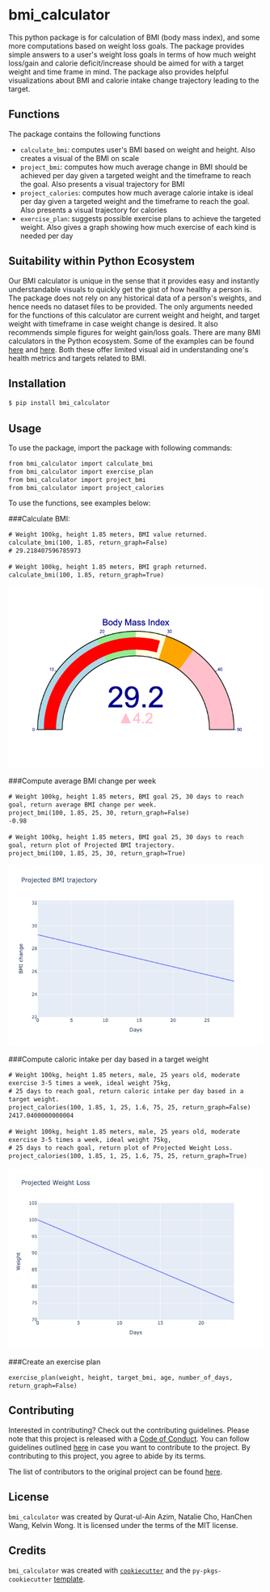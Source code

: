 # bmi_calculator

This python package is for calculation of BMI (body mass index), and some more computations based on weight loss goals. The package provides simple answers to a user's weight loss goals in terms of how much weight loss/gain and calorie deficit/increase should be aimed for with a target weight and time frame in mind.  The package also provides helpful visualizations about BMI and calorie intake change trajectory leading to the target.

## Functions

The package contains the following functions

- `calculate_bmi`: computes user's BMI based on weight and height. Also creates a visual of the BMI on scale
- `project_bmi`: computes how much average change in BMI should be achieved per day given a targeted weight and the timeframe to reach the goal. Also presents a visual trajectory for BMI
- `project_calories`: computes how much average calorie intake is ideal per day given a targeted weight and the timeframe to reach the goal. Also presents a visual trajectory for calories
- `exercise_plan`: suggests possible exercise plans to achieve the targeted weight. Also gives a graph showing how much exercise of each kind is needed per day

## Suitability within Python Ecosystem

Our BMI calculator is unique in the sense that it provides easy and instantly understandable visuals to quickly get the gist of how healthy a person is. The package does not rely on any historical data of a person's weights, and hence needs no dataset files to be provided. The only arguments needed for the functions of this calculator are current weight and height, and target weight with timeframe in case weight change is desired. It also recommends simple figures for weight gain/loss goals. There are many BMI calculators in the Python ecosystem. Some of the examples can be found [here](https://pypi.org/project/body-mass-index/) and [here](https://pypi.org/project/Py-bmi/). Both these offer limited visual aid in understanding one's health metrics and targets related to BMI.


## Installation

```bash
$ pip install bmi_calculator
```

## Usage

To use the package, import the package with following commands:

```
from bmi_calculator import calculate_bmi
from bmi_calculator import exercise_plan
from bmi_calculator import project_bmi
from bmi_calculator import project_calories
```

To use the functions, see examples below:

###Calculate BMI:
```
# Weight 100kg, height 1.85 meters, BMI value returned.
calculate_bmi(100, 1.85, return_graph=False)
# 29.218407596785973

# Weight 100kg, height 1.85 meters, BMI graph returned.
calculate_bmi(100, 1.85, return_graph=True)
```
![BMI graph](https://github.com/UBC-MDS/bmi-calculator-python/blob/master/img/calculate_bmi_graph_example.png)

###Compute average BMI change per week
```
# Weight 100kg, height 1.85 meters, BMI goal 25, 30 days to reach goal, return average BMI change per week. 
project_bmi(100, 1.85, 25, 30, return_graph=False)
-0.98

# Weight 100kg, height 1.85 meters, BMI goal 25, 30 days to reach goal, return plot of Projected BMI trajectory. 
project_bmi(100, 1.85, 25, 30, return_graph=True)
```
![Projected BMI trajectory graph](https://github.com/UBC-MDS/bmi-calculator-python/blob/master/img/project_bmi_graph_example.png)

###Compute caloric intake per day based in a target weight
```
# Weight 100kg, height 1.85 meters, male, 25 years old, moderate exercise 3-5 times a week, ideal weight 75kg, 
# 25 days to reach goal, return caloric intake per day based in a target weight. 
project_calories(100, 1.85, 1, 25, 1.6, 75, 25, return_graph=False)
2417.0400000000004

# Weight 100kg, height 1.85 meters, male, 25 years old, moderate exercise 3-5 times a week, ideal weight 75kg, 
# 25 days to reach goal, return plot of Projected Weight Loss. 
project_calories(100, 1.85, 1, 25, 1.6, 75, 25, return_graph=True)
```
![Projected Weight Loss graph](https://github.com/UBC-MDS/bmi-calculator-python/blob/master/img/project_calories_graph_example.png)

###Create an exercise plan
```
exercise_plan(weight, height, target_bmi, age, number_of_days, return_graph=False)
```

## Contributing

Interested in contributing? Check out the contributing guidelines. Please note that this project is released with a [Code of Conduct](https://github.com/UBC-MDS/bmi-calculator-python/blob/master/CONDUCT.md). You can follow guidelines outlined [here](https://github.com/UBC-MDS/bmi-calculator-python/blob/master/CONTRIBUTING.md) in case you want to contribute to the project. By contributing to this project, you agree to abide by its terms.

The list of contributors to the original project can be found [here](https://github.com/UBC-MDS/bmi-calculator-python/blob/master/CONTRIBUTORS.md).

## License

`bmi_calculator` was created by Qurat-ul-Ain Azim, Natalie Cho, HanChen Wang, Kelvin Wong. It is licensed under the terms of the MIT license.

## Credits

`bmi_calculator` was created with [`cookiecutter`](https://cookiecutter.readthedocs.io/en/latest/) and the `py-pkgs-cookiecutter` [template](https://github.com/py-pkgs/py-pkgs-cookiecutter).

